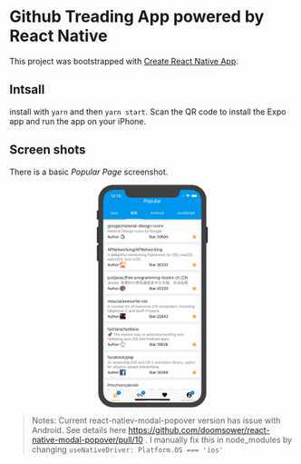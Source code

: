# Github Treading App powered by React Native

This project was bootstrapped with [Create React Native App](https://github.com/react-community/create-react-native-app).

## Intsall

install with `yarn` and then `yarn start`. Scan the QR code to install the Expo app and run the app on your iPhone.

## Screen shots

There is a basic *Popular Page* screenshot.

<img src="./screenshots/popular_page.jpg" alt="popular page" style="width:200px;margin:auto;display:block;"/>

> Notes:
  Current react-natiev-modal-popover version has issue with Android. See details here https://github.com/doomsower/react-native-modal-popover/pull/10 .
  I manually fix this in node_modules by changing `useNativeDriver: Platform.OS === 'ios'`
